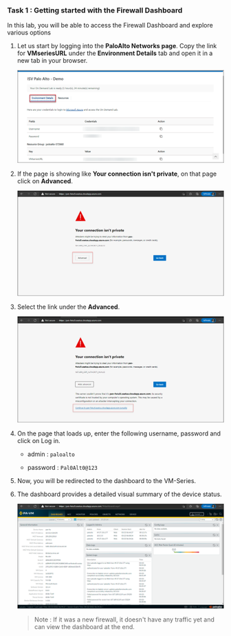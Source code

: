 ### Task 1 : Getting started with the Firewall Dashboard

In this lab, you will be able to access the Firewall Dashboard and explore various options
 
1. Let us start by logging into the **PaloAlto Networks page**. Copy the link for **VMseriesURL** under the **Environment Details** tab and open it in a new tab in your browser.

   ![](../images/image08.png)

1. If the page is showing like **Your connection isn't private**, on that page click on **Advanced**.
       
    ![](../images/image03.png)
     
1. Select the link under the **Advanced**.

    ![](../images/image04.png)
    
1. On the page that loads up, enter the following username, password and click on Log in.
 
   * admin : `paloalto`
   
   * password : `Pal0Alt0@123`

1. Now, you will be redirected to the dashboard to the VM-Series.

1. The dashboard provides a detailed visual summary of the device status.

     ![](../images/image05.png)
     
   > Note : If it was a new firewall, it doesn't have any traffic yet and can view the dashboard at the end.
